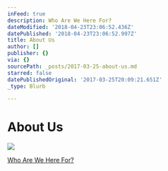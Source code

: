 ```yaml
---
inFeed: true
description: Who Are We Here For?
dateModified: '2018-04-23T23:06:52.436Z'
datePublished: '2018-04-23T23:06:52.997Z'
title: About Us
author: []
publisher: {}
via: {}
sourcePath: _posts/2017-03-25-about-us.md
starred: false
datePublishedOriginal: '2017-03-25T20:09:21.651Z'
_type: Blurb

---
```

# About Us
![](https://the-grid-user-content.s3-us-west-2.amazonaws.com/3c4560a2-b9a2-452f-bae0-e880f8ea0575.jpg)

[Who Are We Here For?][0]

[0]: http://itsamans.world/who-we-are-here-for
